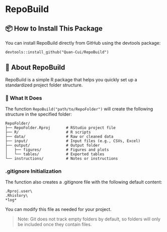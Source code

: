 # RepoBuild

## 📦 How to Install This Package

You can install RepoBuild directly from GitHub using the devtools package:

```         
devtools::install_github("Quan-Cui/RepoBuild")
```

## 📁 About RepoBuild

RepoBuild is a simple R package that helps you quickly set up a standardized project folder structure.

### 🔧 What It Does

The function `RepoBuild("path/to/RepoFolder")` will create the following structure in the specified folder:

```
RepoFolder/
├── RepoFolder.Rproj       # RStudio project file
├── R/                     # R scripts
├── data/                  # Raw or cleaned data
├── input/                 # Input files (e.g., CSVs, Excel)
├── output/                # Output folder
│   ├── figures/           # Figures and plots
│   └── tables/            # Exported tables
└── instructions/          # Notes or instructions
``` 

### .gitignore Initialization

The function also creates a .gitignore file with the following default content:

```
.Rproj.user\
.Rhistory\
*log*
```

You can modify this file as needed for your project.

> Note: Git does not track empty folders by default, so folders will only be included once they contain files.

